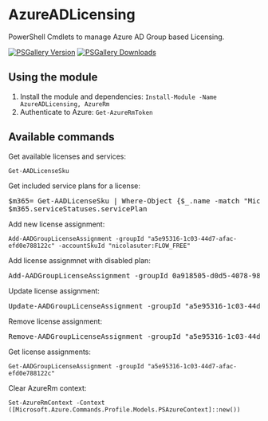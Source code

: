 # AzureADLicensing

PowerShell Cmdlets to manage Azure AD Group based Licensing.

[![PSGallery Version](https://img.shields.io/powershellgallery/v/AzureADLicensing.svg?style=flat-square&label=PSGallery%20Version)](https://www.powershellgallery.com/packages/AzureADLicensing) [![PSGallery Downloads](https://img.shields.io/powershellgallery/dt/AzureADLicensing?style=flat-square&label=PSGallery%20Downloads)](https://www.powershellgallery.com/packages/AzureADLicensing)

## Using the module

1. Install the module and dependencies: ```Install-Module -Name AzureADLicensing, AzureRm```
2. Authenticate to Azure: ```Get-AzureRmToken```

## Available commands

Get available licenses and services:

```Get-AADLicenseSku```

Get included service plans for a license:

<pre>
$m365= Get-AADLicenseSku | Where-Object {$_.name -match "Microsoft 365 E5"}
$m365.serviceStatuses.servicePlan
</pre>

Add new license assignment:

```Add-AADGroupLicenseAssignment -groupId "a5e95316-1c03-44d7-afac-efd0e788122c" -accountSkuId "nicolasuter:FLOW_FREE"```

Add license assignmnet with disabled plan:

<pre>Add-AADGroupLicenseAssignment -groupId 0a918505-d0d5-4078-9891-0e8bec67cb65 -accountSkuId "nicolasuter:SPE_E5" -disabledServicePlans @("MYANALYTICS_P2")</pre>

Update license assignment:

<pre>Update-AADGroupLicenseAssignment -groupId "a5e95316-1c03-44d7-afac-efd0e788122c" -accountSkuId "nicolasuter:FLOW_FREE"</pre>

Remove license assignment:

<pre>Remove-AADGroupLicenseAssignment -groupId "a5e95316-1c03-44d7-afac-efd0e788122c" -accountSkuId "nicolasuter:FLOW_FREE"</pre>

Get license assignments:

```Get-AADGroupLicenseAssignment -groupId "a5e95316-1c03-44d7-afac-efd0e788122c"```

Clear AzureRm context:

```Set-AzureRmContext -Context ([Microsoft.Azure.Commands.Profile.Models.PSAzureContext]::new())```
